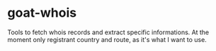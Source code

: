 # goat-whois

Tools to fetch whois records and extract specific informations.
At the moment only registrant country and route, as it's what I want to use.

